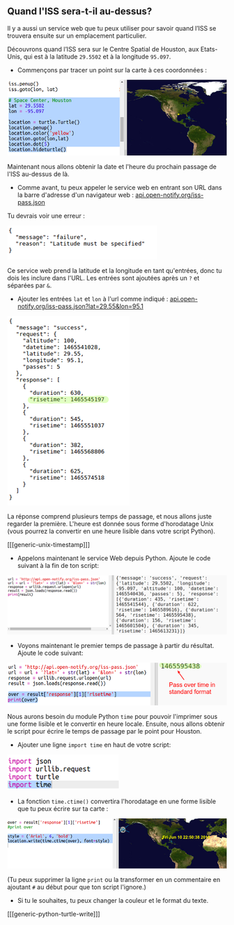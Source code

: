 ## Quand l'ISS sera-t-il au-dessus?

Il y a aussi un service web que tu peux utiliser pour savoir quand l’ISS se trouvera ensuite sur un emplacement particulier.

Découvrons quand l’ISS sera sur le Centre Spatial de Houston, aux Etats-Unis, qui est à la latitude `29.5502` et à la longitude `95.097`.

+ Commençons par tracer un point sur la carte à ces coordonnées :

![capture d’écran](images/iss-houston.png)

Maintenant nous allons obtenir la date et l'heure du prochain passage de l'ISS au-dessus de là.

+ Comme avant, tu peux appeler le service web en entrant son URL dans la barre d'adresse d'un navigateur web : <a href="http://api.open-notify.org/iss-pass.json" target="_blank">api.open-notify.org/iss-pass.json</a>

Tu devrais voir une erreur :

![capture d'écran](images/iss-pass-error.png)

Ce service web prend la latitude et la longitude en tant qu'entrées, donc tu dois les inclure dans l'URL. Les entrées sont ajoutées après un `?` et séparées par `&`.

+ Ajouter les entrées `lat` et `lon` à l'url comme indiqué : <a href="http://api.open-notify.org/iss-pass.json?lat=29.55&lon=95.1" target="_blank">api.open-notify.org/iss-pass.json?lat=29.55&lon=95.1</a>

![capture d'écran](images/iss-passtimes.png)

La réponse comprend plusieurs temps de passage, et nous allons juste regarder la première. L'heure est donnée sous forme d'horodatage Unix (vous pourrez la convertir en une heure lisible dans votre script Python).

[[[generic-unix-timestamp]]]

+ Appelons maintenant le service Web depuis Python. Ajoute le code suivant à la fin de ton script:

![capture d'écran](images/iss-passover.png)

+ Voyons maintenant le premier temps de passage à partir du résultat. Ajoute le code suivant:

![capture d'écran](images/iss-print-pass.png)

Nous aurons besoin du module Python `time` pour pouvoir l'imprimer sous une forme lisible et le convertir en heure locale. Ensuite, nous allons obtenir le script pour écrire le temps de passage par le point pour Houston.

+ Ajouter une ligne `import time` en haut de votre script:

![capture d'écran](images/iss-time.png)

+ La fonction `time.ctime()` convertira l'horodatage en une forme lisible que tu peux écrire sur ta carte :

![capture d'écran](images/iss-pass-write.png)

(Tu peux supprimer la ligne `print` ou la transformer en un commentaire en ajoutant `#` au début pour que ton script l'ignore.)

+ Si tu le souhaites, tu peux changer la couleur et le format du texte. 

[[[generic-python-turtle-write]]]